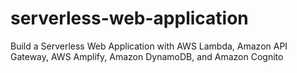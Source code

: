 # serverless-web-application
Build a Serverless Web Application with AWS Lambda, Amazon API Gateway, AWS Amplify, Amazon DynamoDB, and Amazon Cognito
